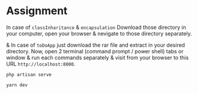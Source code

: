 # Assignment

In case of `classInharitance` & `encapsulation` Download those directory in your computer, open your browser & nevigate to those directory separately.

& In case of `toDoApp` just download the rar file and extract in your desired directory. Now, open 2 terminal (command prompt / power shell) tabs or window & run each commands separately & visit from your browser to this URL `http://localhost:8000`.

```shell
php artisan serve
```
```shell
yarn dev
```
